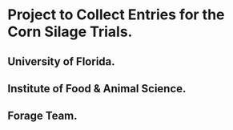 # Project to Collect Entries for the Corn Silage Trials.

## University of Florida.
## Institute of Food & Animal Science.
## Forage Team.